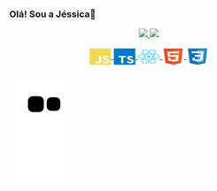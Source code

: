 ### Olá! Sou a Jéssica👋

<div align="center">
  <a href="https://github.com/jessicasmd">
  <img height="180em" src="https://github-readme-stats.vercel.app/api?username=Jessica&show_icons=true&theme=dracula&include_all_commits=true&count_private=true"/>
  <img height="180em" src="https://github-readme-stats.vercel.app/api/top-langs/?username=Jessica&layout=compact&langs_count=7&theme=dracula"/>
</div>

<div style="display: inline_block", align="center"><br>
  <img align="center" alt="Jessica-Js" height="30" width="40" src="https://raw.githubusercontent.com/devicons/devicon/master/icons/javascript/javascript-plain.svg">
  <img align="center" alt="Jessica-Ts" height="30" width="40" src="https://raw.githubusercontent.com/devicons/devicon/master/icons/typescript/typescript-plain.svg">
  <img align="center" alt="Jessica-React" height="30" width="40" src="https://raw.githubusercontent.com/devicons/devicon/master/icons/react/react-original.svg">
  <img align="center" alt="Jessica-HTML" height="30" width="40" src="https://raw.githubusercontent.com/devicons/devicon/master/icons/html5/html5-original.svg">
  <img align="center" alt="Jessica-CSS" height="30" width="40" src="https://raw.githubusercontent.com/devicons/devicon/master/icons/css3/css3-original.svg">
 
</div>

  ###
 <div>

  ![Snake animation](https://github.com/rafaballerini/rafaballerini/blob/output/github-contribution-grid-snake.svg)
 
</div>
